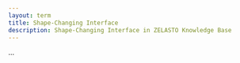 ```yaml
---
layout: term
title: Shape-Changing Interface
description: Shape-Changing Interface in ZELASTO Knowledge Base
---
```


...
